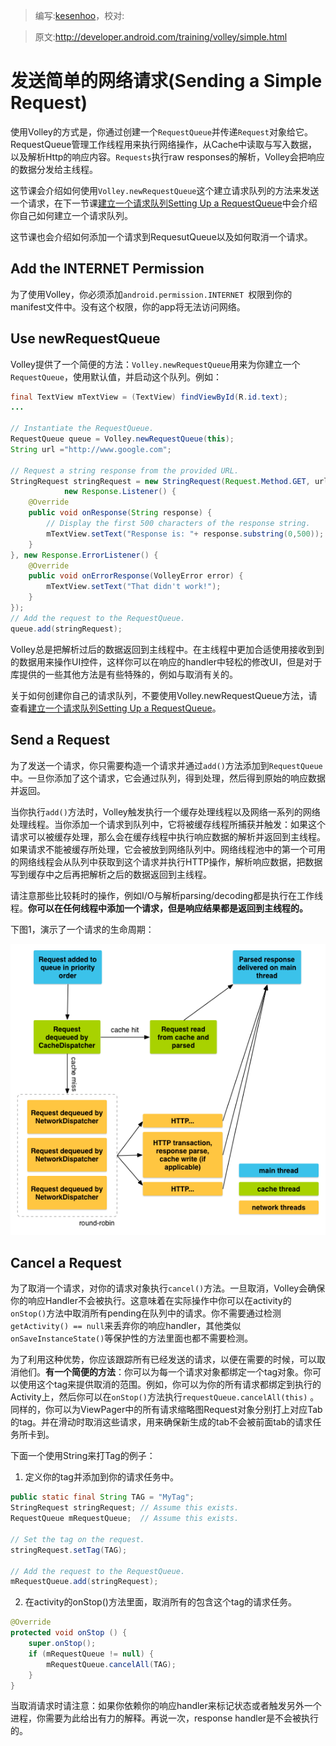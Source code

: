 > 编写:[kesenhoo](https://github.com/kesenhoo)，校对:

> 原文:<http://developer.android.com/training/volley/simple.html>

# 发送简单的网络请求(Sending a Simple Request)

使用Volley的方式是，你通过创建一个`RequestQueue`并传递`Request`对象给它。RequestQueue管理工作线程用来执行网络操作，从Cache中读取与写入数据，以及解析Http的响应内容。`Requests`执行raw responses的解析，Volley会把响应的数据分发给主线程。

这节课会介绍如何使用`Volley.newRequestQueue`这个建立请求队列的方法来发送一个请求，在下一节课[建立一个请求队列Setting Up a RequestQueue](request-queue.html)中会介绍你自己如何建立一个请求队列。

这节课也会介绍如何添加一个请求到RequesutQueue以及如何取消一个请求。

## Add the INTERNET Permission

为了使用Volley，你必须添加`android.permission.INTERNET `权限到你的manifest文件中。没有这个权限，你的app将无法访问网络。

## Use newRequestQueue

Volley提供了一个简便的方法：`Volley.newRequestQueue`用来为你建立一个`RequestQueue`，使用默认值，并启动这个队列。例如：

```java
final TextView mTextView = (TextView) findViewById(R.id.text);
...

// Instantiate the RequestQueue.
RequestQueue queue = Volley.newRequestQueue(this);
String url ="http://www.google.com";

// Request a string response from the provided URL.
StringRequest stringRequest = new StringRequest(Request.Method.GET, url,
            new Response.Listener() {
    @Override
    public void onResponse(String response) {
        // Display the first 500 characters of the response string.
        mTextView.setText("Response is: "+ response.substring(0,500));
    }
}, new Response.ErrorListener() {
    @Override
    public void onErrorResponse(VolleyError error) {
        mTextView.setText("That didn't work!");
    }
});
// Add the request to the RequestQueue.
queue.add(stringRequest);
```

Volley总是把解析过后的数据返回到主线程中。在主线程中更加合适使用接收到到的数据用来操作UI控件，这样你可以在响应的handler中轻松的修改UI，但是对于库提供的一些其他方法是有些特殊的，例如与取消有关的。

关于如何创建你自己的请求队列，不要使用Volley.newRequestQueue方法，请查看[建立一个请求队列Setting Up a RequestQueue](request-queue.html)。

## Send a Request

为了发送一个请求，你只需要构造一个请求并通过`add()`方法添加到`RequestQueue`中。一旦你添加了这个请求，它会通过队列，得到处理，然后得到原始的响应数据并返回。

当你执行`add()`方法时，Volley触发执行一个缓存处理线程以及网络一系列的网络处理线程。当你添加一个请求到队列中，它将被缓存线程所捕获并触发：如果这个请求可以被缓存处理，那么会在缓存线程中执行响应数据的解析并返回到主线程。如果请求不能被缓存所处理，它会被放到网络队列中。网络线程池中的第一个可用的网络线程会从队列中获取到这个请求并执行HTTP操作，解析响应数据，把数据写到缓存中之后再把解析之后的数据返回到主线程。

请注意那些比较耗时的操作，例如I/O与解析parsing/decoding都是执行在工作线程。**你可以在任何线程中添加一个请求，但是响应结果都是返回到主线程的。**

下图1，演示了一个请求的生命周期：

![volley-request](volley-request.png)

## Cancel a Request

为了取消一个请求，对你的请求对象执行`cancel()`方法。一旦取消，Volley会确保你的响应Handler不会被执行。这意味着在实际操作中你可以在activity的`onStop()`方法中取消所有pending在队列中的请求。你不需要通过检测`getActivity() == null`来丢弃你的响应handler，其他类似`onSaveInstanceState()`等保护性的方法里面也都不需要检测。

为了利用这种优势，你应该跟踪所有已经发送的请求，以便在需要的时候，可以取消他们。**有一个简便的方法**：你可以为每一个请求对象都绑定一个tag对象。你可以使用这个tag来提供取消的范围。例如，你可以为你的所有请求都绑定到执行的Activity上，然后你可以在`onStop()`方法执行`requestQueue.cancelAll(this)` 。同样的，你可以为ViewPager中的所有请求缩略图Request对象分别打上对应Tab的tag。并在滑动时取消这些请求，用来确保新生成的tab不会被前面tab的请求任务所卡到。

下面一个使用String来打Tag的例子：

1. 定义你的tag并添加到你的请求任务中。

```java
public static final String TAG = "MyTag";
StringRequest stringRequest; // Assume this exists.
RequestQueue mRequestQueue;  // Assume this exists.

// Set the tag on the request.
stringRequest.setTag(TAG);

// Add the request to the RequestQueue.
mRequestQueue.add(stringRequest);
```

2. 在activity的onStop()方法里面，取消所有的包含这个tag的请求任务。

```java
@Override
protected void onStop () {
    super.onStop();
    if (mRequestQueue != null) {
        mRequestQueue.cancelAll(TAG);
    }
}
```

当取消请求时请注意：如果你依赖你的响应handler来标记状态或者触发另外一个进程，你需要为此给出有力的解释。再说一次，response handler是不会被执行的。


